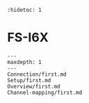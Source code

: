 ```{eval-rst}
:hidetoc: 1
```

# FS-I6X

```{toctree}
---
maxdepth: 1
---
Connection/first.md
Setup/first.md
Overview/first.md
Channel-mapping/first.md
```